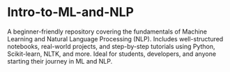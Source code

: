 # Intro-to-ML-and-NLP
A beginner-friendly repository covering the fundamentals of Machine Learning and Natural Language Processing (NLP). Includes well-structured notebooks, real-world projects, and step-by-step tutorials using Python, Scikit-learn, NLTK, and more. Ideal for students, developers, and anyone starting their journey in ML and NLP.
